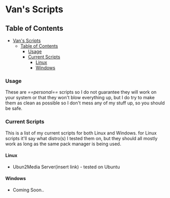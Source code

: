 # Van's Scripts

## Table of Contents

- [Van's Scripts](#vans-scripts)
  - [Table of Contents](#table-of-contents)
    - [Usage](#usage)
    - [Current Scripts](#current-scripts)
      - [Linux](#linux)
      - [Windows](#windows)

### Usage

These are *==personal==* scripts so I do not guarantee they will work on your system or that they won't blow everything up, but I do try to make them as clean as possible so I don't mess any of my stuff up, so you should be safe.

### Current Scripts

This is a list of my current scripts for both Linux and Windows. for Linux scripts it'll say what distro(s) I tested them on, but they should all mostly work as long as the same pack manager is being used.

#### Linux

- Ubun2Media Server(insert link) - tested on Ubuntu

#### Windows

- Coming Soon..
